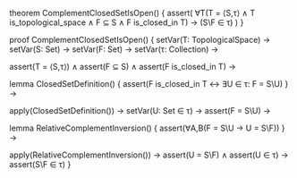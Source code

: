 theorem ComplementClosedSetIsOpen() {
  assert(
    ∀T(T = ⟨S,τ⟩ ∧ T is_topological_space ∧
    F ⊆ S ∧ F is_closed_in T) →
    (S\F ∈ τ)
  )
}

proof ComplementClosedSetIsOpen() {
  setVar(T: TopologicalSpace) →
  setVar(S: Set) →
  setVar(F: Set) →
  setVar(τ: Collection) →
  
  assert(T = ⟨S,τ⟩) ∧
  assert(F ⊆ S) ∧
  assert(F is_closed_in T) →
  
  lemma ClosedSetDefinition() {
    assert(F is_closed_in T ↔ ∃U ∈ τ: F = S\U)
  } →
  
  apply(ClosedSetDefinition()) →
  setVar(U: Set ∈ τ) →
  assert(F = S\U) →
  
  lemma RelativeComplementInversion() {
    assert(∀A,B(F = S\U → U = S\F))
  } →
  
  apply(RelativeComplementInversion()) →
  assert(U = S\F) ∧
  assert(U ∈ τ) →
  assert(S\F ∈ τ)
}